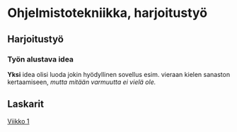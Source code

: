 # Ohjelmistotekniikka, harjoitustyö

## Harjoitustyö

### Työn alustava idea
**Yksi** idea olisi luoda jokin hyödyllinen sovellus esim. vieraan kielen sanaston kertaamiseen, *mutta mitään varmuutta ei vielä ole.*

## Laskarit

[Viikko 1](https://github.com/Jlukka/ohjelmistotekniikka-2024/blob/main/laskarit/viikko1.md)
